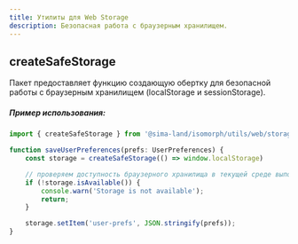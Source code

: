 ```yaml
---
title: Утилиты для Web Storage
description: Безопасная работа с браузерным хранилищем.
---
```


## createSafeStorage

Пакет предоставляет функцию создающую обертку для безопасной работы 
с браузерным хранилищем (localStorage и sessionStorage).

##### Пример использования:

```ts
import { createSafeStorage } from '@sima-land/isomorph/utils/web/storage';

function saveUserPreferences(prefs: UserPreferences) {
    const storage = createSafeStorage(() => window.localStorage)

    // проверяем доступность браузерного хранилища в текущей среде выполнения.
    if (!storage.isAvailable()) {
        console.warn('Storage is not available');
        return;
    }

    storage.setItem('user-prefs', JSON.stringify(prefs));
}
```




